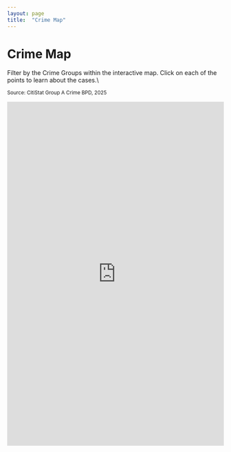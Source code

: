 ```yaml
---
layout: page
title:  "Crime Map"
---
```


# Crime Map
Filter by the Crime Groups within the interactive map. Click on each of the points to learn about the cases.\

<small>Source: CitiStat Group A Crime BPD, 2025</small>

<iframe  
  src="https://baltimore.maps.arcgis.com/apps/instant/interactivelegend/index.html?appid=e8fbb737ea1b48b2af75d1836256beb7"  
  width="100%"  
  height="800"  
  frameborder="0"  
  allowfullscreen> 
</iframe>












